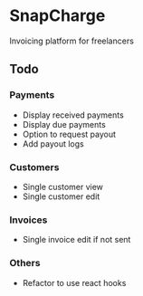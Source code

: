# SnapCharge
Invoicing platform for freelancers

## Todo

### Payments
* Display received payments
* Display due payments
* Option to request payout
* Add payout logs

### Customers
* Single customer view
* Single customer edit

### Invoices
* Single invoice edit if not sent

### Others
* Refactor to use react hooks